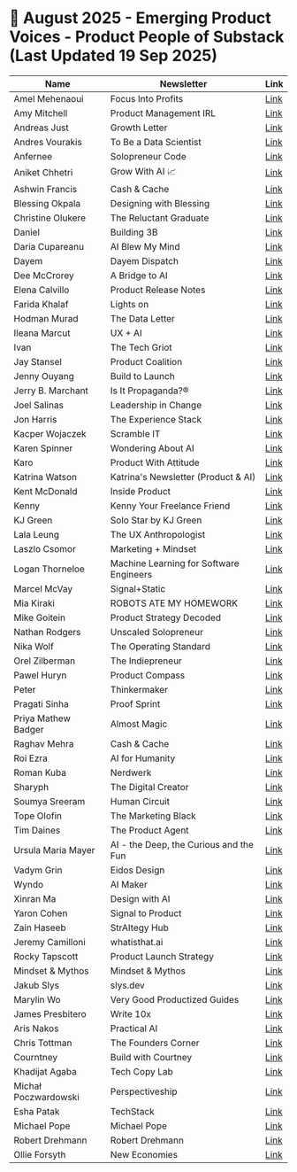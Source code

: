 # 🧠 August 2025 - Emerging Product Voices - Product People of Substack (Last Updated 19 Sep 2025)

| Name | Newsletter | Link |
|------|------------|------|
| Amel Mehenaoui | Focus Into Profits | [Link](https://focusintoprofits.substack.com) |
| Amy Mitchell | Product Management IRL | [Link](https://amycmitchell.substack.com/) |
| Andreas Just | Growth Letter | [Link](https://www.growth-letter.com/) |
| Andres Vourakis | To Be a Data Scientist | [Link](https://tobeadatascientist.com/) |
| Anfernee | Solopreneur Code | [Link](https://solopreneurcode.substack.com/) |
| Aniket Chhetri | Grow With AI 📈 | [Link](https://growwithaiguide.substack.com/) |
| Ashwin Francis | Cash & Cache | [Link](https://cashandcache.substack.com/) |
| Blessing Okpala | Designing with Blessing | [Link](https://blessingokpala.substack.com/) |
| Christine Olukere | The Reluctant Graduate | [Link](https://thereluctantgraduate.substack.com/) |
| Daniel | Building 3B | [Link](https://dmartuk.substack.com/) |
| Daria Cupareanu | AI Blew My Mind | [Link](https://aiblewmymind.substack.com/) |
| Dayem | Dayem Dispatch | [Link](https://dayem.substack.com/) |
| Dee McCrorey | A Bridge to AI | [Link](https://ab2ai.substack.com) |
| Elena Calvillo | Product Release Notes | [Link](https://www.productreleasenotes.com/) |
| Farida Khalaf | Lights on | [Link](https://fafi25.substack.com/) |
| Hodman Murad | The Data Letter | [Link](https://hodmanmurad.substack.com/) |
| Ileana Marcut | UX + AI | [Link](https://ileanamarcut.substack.com/) |
| Ivan | The Tech Griot | [Link](https://substack.com/@thetechgriot) |
| Jay Stansel | Product Coalition | [Link](https://www.productcoalition.com/) |
| Jenny Ouyang | Build to Launch | [Link](https://www.buildtolaunch.ai) |
| Jerry B. Marchant | Is It Propaganda?® | [Link](https://Isitpropaganda.substack.com) |
| Joel Salinas | Leadership in Change | [Link](https://leadershipinchange10.substack.com/) |
| Jon Harris | The Experience Stack | [Link](https://open.substack.com/pub/theexperiencestack?r=vpdsf&utm_medium=ios) |
| Kacper Wojaczek | Scramble IT | [Link](https://scrambleit.substack.com) |
| Karen Spinner | Wondering About AI | [Link](https://wonderingaboutai.substack.com) |
| Karo | Product With Attitude | [Link](https://karozieminski.substack.com/) |
| Katrina Watson | Katrina's Newsletter (Product & AI) | [Link](https://katrinawatson.substack.com/) |
| Kent McDonald | Inside Product | [Link](https://insideproduct.substack.com/) |
| Kenny | Kenny Your Freelance Friend | [Link](https://kennytjay.substack.com/about) |
| KJ Green | Solo Star by KJ Green | [Link](https://substack.com/@solostarbykjg?r=1qt91e&utm_medium=ios) |
| Lala Leung | The UX Anthropologist | [Link](https://lalaleung.substack.com/?utm_campaign=profile_chips) |
| Laszlo Csomor | Marketing + Mindset | [Link](https://marketingplusmindset.substack.com/?utm_campaign=profile_chips) |
| Logan Thorneloe | Machine Learning for Software Engineers | [Link](https://mlforswes.com/?utm_campaign=profile_chips) |
| Marcel McVay | Signal+Static | [Link](http://www.signalstatic.net) |
| Mia Kiraki | ROBOTS ATE MY HOMEWORK | [Link](https://robotsatemyhomework.substack.com/) |
| Mike Goitein | Product Strategy Decoded | [Link](https://michaelgoitein.substack.com/) |
| Nathan Rodgers | Unscaled Solopreneur | [Link](https://www.unscaledsolopreneur.com/) |
| Nika Wolf | The Operating Standard | [Link](https://nikawolf.substack.com/) |
| Orel Zilberman | The Indiepreneur | [Link](https://theindiepreneur.substack.com) |
| Pawel Huryn | Product Compass | [Link](https://www.productcompass.pm/) |
| Peter | Thinkermaker | [Link](https://thinkermaker.substack.com/?utm_campaign=profile_chips) |
| Pragati Sinha | Proof Sprint | [Link](https://proofsprint.substack.com/) |
| Priya Mathew Badger | Almost Magic | [Link](https://almostmagic.substack.com/) |
| Raghav Mehra | Cash & Cache | [Link](https://cashandcache.substack.com/) |
| Roi Ezra | AI for Humanity | [Link](https://aihumanity.substack.com/) |
| Roman Kuba | Nerdwerk | [Link](https://romankuba.substack.com/) |
| Sharyph | The Digital Creator | [Link](https://newsletter.thedigitalcreator.co/) |
| Soumya Sreeram | Human Circuit | [Link](https://soumyasreeram.substack.com/?utm_campaign=profile_chips) |
| Tope Olofin | The Marketing Black | [Link](https://themarketingblack.substack.com) |
| Tim Daines | The Product Agent | [Link]([https://themarketingblack.substack.com](https://productagent.substack.com/?utm_source=recommendations_page&utm_campaign=4097137)) |
| Ursula Maria Mayer | AI - the Deep, the Curious and the Fun | [Link](https://ursula8sciform.substack.com/) |
| Vadym Grin | Eidos Design | [Link](https://eidosdesign.substack.com/) |
| Wyndo | AI Maker | [Link](https://aimaker.substack.com/) |
| Xinran Ma | Design with AI | [Link](https://designwithai.substack.com/) |
| Yaron Cohen | Signal to Product | [Link](https://signaltoproduct.substack.com/) |
| Zain Haseeb | StrAItegy Hub | [Link](https://straitegyhub.substack.com) |
| Jeremy Camilloni | whatisthat.ai | [Link](https://witai.substack.com/) |
| Rocky Tapscott | Product Launch Strategy | [Link](https://productlaunchstrategy.org/) |
| Mindset & Mythos | Mindset & Mythos | [Link](https://robopulp.substack.com/) |
| Jakub Slys | slys.dev | [Link](https://iam.slys.dev/) |
| Marylin Wo | Very Good Productized Guides | [Link](https://verygoodproductizedguides.substack.com/) |
| James Presbitero | Write 10x | [Link](https://write10x.substack.com/?utm_campaign=profile_chips) |
| Aris Nakos | Practical AI | [Link](https://nakos.substack.com/?utm_campaign=profile_chips) |
| Chris Tottman | The Founders Corner | [Link](https://www.the-founders-corner.com/?utm_campaign=profile_chips) |
| Courntney | Build with Courtney | [Link](https://buildwithcourtney.substack.com/?utm_source=mention&utm_content=writes) |
| Khadijat Agaba | Tech Copy Lab | [Link](https://khadijatagaba.substack.com/) |
| Michał Poczwardowski | Perspectiveship | [Link](https://read.perspectiveship.com/) |
| Esha Patak | TechStack | [Link](https://techstackbytes.substack.com/?utm_campaign=profile_chips) |
| Michael Pope | Michael Pope | [Link](https://michaelpopedeveloper.substack.com/?utm_campaign=profile_chips) |
| Robert Drehmann | Robert Drehmann | [Link](https://substack.com/@robertdrehmann) |
| Ollie Forsyth | New Economies | [Link](https://www.neweconomies.co/?utm_campaign=profile_chips) |
